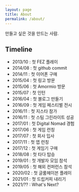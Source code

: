 ```yaml
---
layout: page
title: About
permalink: /about/
---
```

만들고 싶은 것을 만드는 사람.

## Timeline

- 2013/10 : 첫 FEZ 플레이
- 2014/08 : 첫 github commit
- 2014/11 : 첫 이어폰 구매
- 2015/04 : 첫 링고 방문
- 2015/06 : 첫 Amormio 방문
- 2015/07 : 첫 인턴
- 2016/04 : 첫 블로그 만들기
- 2016/09 : 첫 게임 페스티벌 전시
- 2016/11 : 첫 지스타 참가
- 2016/11 : 첫 스팀 그린라이트 성공
- 2017/01 : 첫 Digital Nomad 경험
- 2017/06 : 첫 게임 런칭
- 2017/07 : 첫 회사 입사
- 2017/11 : 첫 앱 런칭
- 2017/12 : 첫 게임기 구매
- 2018/08 : 첫 타다 탑승
- 2019/01 : 첫 개발자 모임 참석
- 2019/05 : 첫 해외 컨퍼런스 참석
- 2020/02 : 첫 글룸헤이븐 플레이
- 2021/01 : 첫 드립커피 내리기
- 2021/?? : What's Next?
